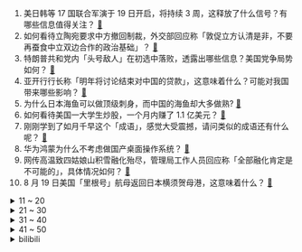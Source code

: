 1. 美日韩等 17 国联合军演于 19 日开启，将持续 3 周，这释放了什么信号？有哪些信息值得关注？ [:link:](https://www.zhihu.com/question/549125830)
2. 如何看待立陶宛要求中方撤回制裁，外交部回应称「敦促立方认清是非，不要再蚕食中立双边合作的政治基础」？ [:link:](https://www.zhihu.com/question/549130026)
3. 特朗普共和党内「头号敌人」在初选中落败，透露出哪些信息？美国党争局势如何？ [:link:](https://www.zhihu.com/question/548986699)
4. 亚开行行长称「明年将讨论结束对中国的贷款」，这意味着什么？可能对我国带来哪些影响？ [:link:](https://www.zhihu.com/question/549116732)
5. 为什么日本海鱼可以做顶级刺身，而中国的海鱼却大多做熟? [:link:](https://www.zhihu.com/question/548875804)
6. 如何看待美国一大学生炒股，一个月内赚了 1.1 亿美元？ [:link:](https://www.zhihu.com/question/549069715)
7. 刚刚学到了如月千早这个「成语」，感觉大受震撼，请问类似的成语还有什么呢？ [:link:](https://www.zhihu.com/question/548778171)
8. 华为鸿蒙为什么不考虑做国产桌面操作系统？ [:link:](https://www.zhihu.com/question/540983736)
9. 网传高温致四姑娘山积雪融化殆尽，管理局工作人员回应称「全部融化肯定是不可能的」，具体情况如何？ [:link:](https://www.zhihu.com/question/548952253)
10. 8 月 19 日美国「里根号」航母返回日本横须贺母港，这意味着什么？ [:link:](https://www.zhihu.com/question/549066791)
<details>
<summary>11 ~ 20</summary>

11. 如何评价曾被批「回车键分行写作」的贾平凹之女贾浅浅入围中国作家协会会员名单？贾浅浅的诗真实水平如何？ [:link:](https://www.zhihu.com/question/548935730)
12. 中式恐怖元素有哪些？ [:link:](https://www.zhihu.com/question/401235094)
13. 被长辈看见玩 P 社游戏是什么体验？ [:link:](https://www.zhihu.com/question/265372935)
14. 中国的芯片工业水平能否在10年内达到世界前列呢？ [:link:](https://www.zhihu.com/question/543811431)
15. 《原神》须弥音乐为什么是伦敦交响乐团演奏而不是印度、埃及、阿拉伯中的乐团演奏？ [:link:](https://www.zhihu.com/question/548308030)
16. 英国一 87 岁卖艺老人被当街围攻砍死，为何会出现这种惨剧？暴露出哪些问题？ [:link:](https://www.zhihu.com/question/549035123)
17. 《流浪地球 2》发布首支预告，从预告效果看，值得期待吗？ [:link:](https://www.zhihu.com/question/549127150)
18. 如何看待腾讯 QQ 花藤于 10 月 18 日正式停服？这唤起了你怎样的回忆？ [:link:](https://www.zhihu.com/question/549093603)
19. 14岁了还是没有自己的房间很难受怎么办? [:link:](https://www.zhihu.com/question/539432920)
20. 如何看待特朗普时期官员鼓吹「若和中国打持久战，美国国防工业撑不住 」？ [:link:](https://www.zhihu.com/question/549131450)
</details>
<details>
<summary>21 ~ 30</summary>

21. 在2米深的泳池游泳和在20米深的泳池游泳有什么区别吗？ [:link:](https://www.zhihu.com/question/393242825)
22. 如何看待多部门出台措施，以政策性银行专项借款方式支持已售逾期难交付住宅项目，烂尾楼问题有希望了吗？ [:link:](https://www.zhihu.com/question/549138109)
23. 为什么同学聚会越聚越尴尬？ [:link:](https://www.zhihu.com/question/20036820)
24. 长期 睡眠不足会不会对智力造成永久性损伤吗？ [:link:](https://www.zhihu.com/question/419444022)
25. 如何看待国办同意建立国务院优化生育政策工作部际联席会议制度，同时撤销国家卫计委计划生育兼职委员制度？ [:link:](https://www.zhihu.com/question/549098329)
26. 为什么三体人用两个智子就锁死人类的基础科学？ [:link:](https://www.zhihu.com/question/548907648)
27. 为什么男公务员往往都喜欢找体制内的？ [:link:](https://www.zhihu.com/question/548818644)
28. 报道称制造业万元月薪抢人，四线小城工人月入 9000 元，如何看待这一现象？你会考虑去工厂工作吗？ [:link:](https://www.zhihu.com/question/549098446)
29. 读书只是为了找到合适的工作吗？ [:link:](https://www.zhihu.com/question/547787102)
30. 17 部门联合发文，20 项措施促进人口长期均衡发展，这会给社会发展带来哪些帮助？ [:link:](https://www.zhihu.com/question/548964257)
</details>
<details>
<summary>31 ~ 40</summary>

31. 为什么 985 的学生考研上岸率很低？ [:link:](https://www.zhihu.com/question/354307631)
32. 索尔古德曼可以活着出狱吗? [:link:](https://www.zhihu.com/question/548837336)
33. 普通用户能体会到 CPU 的性能差距吗？ [:link:](https://www.zhihu.com/question/546350056)
34. 各个车企热衷于“大彩电”风潮，跟风多屏设计是否有必要？ [:link:](https://www.zhihu.com/question/548850146)
35. 如何看待将顾客姓名登记为「畜生」，老百姓大药房回应称「会员信息录入有误」？ [:link:](https://www.zhihu.com/question/548919828)
36. 8 月 19 日海南新增本土确诊 469 例、无症状 732 例和疑似病例 1 例，目前疫情情况如何？ [:link:](https://www.zhihu.com/question/549185896)
37. 中国最大淡水湖「缩水」退至同期最低水位 9.99 米，可能是哪些因素造成的？会带来哪些影响？ [:link:](https://www.zhihu.com/question/549183665)
38. 女大学生买电脑有什么推荐？ [:link:](https://www.zhihu.com/question/548982176)
39. 精酿啤酒是不是下一个创业风口？ [:link:](https://www.zhihu.com/question/372242264)
40. 8 月 19 日陕西新增本土确诊 33 例、无症状 24 例，目前当地疫情情况如何？ [:link:](https://www.zhihu.com/question/549190402)
</details>
<details>
<summary>41 ~ 50</summary>

41. 特朗普暗示将采取「重大举措」回应海湖庄园搜查事件，可能是什么？会对美国政坛产生哪些影响？ [:link:](https://www.zhihu.com/question/549182593)
42. 孩子放假期间作息紊乱，家长应该怎样调整？ [:link:](https://www.zhihu.com/question/441237387)
43. 《明日战记》票房扑街，对古天乐与香港电影影响有多大？ [:link:](https://www.zhihu.com/question/548484398)
44. 有什么看起来毫无关系的食材，搭配在一起却惊人的好吃？ [:link:](https://www.zhihu.com/question/542322458)
45. 如何评价BLACKPINK最新回归歌曲《Pink Venom》？ [:link:](https://www.zhihu.com/question/549074781)
46. 如何评价综艺《披荆斩棘》第一期？ [:link:](https://www.zhihu.com/question/549071370)
47. 爱沙尼亚、芬兰和拉脱维亚先后宣布「针对俄罗斯公民的入境禁令」意味着什么，其他欧盟国家是否会跟进？ [:link:](https://www.zhihu.com/question/549045719)
48. 厨卫装修中有哪些家电可以让你眼前一亮？ [:link:](https://www.zhihu.com/question/548918724)
49. 女孩子真的会因为失望而离开一个自己很爱很爱的男生吗？ [:link:](https://www.zhihu.com/question/356060888)
50. 中国数字化转型面临着哪些卡点？未来产业升级的道路在哪？ [:link:](https://www.zhihu.com/question/549000231)
</details><details>
<summary>bilibili</summary>

1. 这还能是.....植物大战僵尸【2】！？戴夫的老年生活！ [:link:](//www.bilibili.com/video/BV1Fd4y1N79Y)
2. 《原神》提纳里角色PV——「书已尽言」 [:link:](//www.bilibili.com/video/BV1914y1b7cV)
3. 【张予曦】前方心动暴击！面纱掉落是谁在疯狂心动 [:link:](//www.bilibili.com/video/BV1tW4y1h72Q)
4. 他变了。 [:link:](//www.bilibili.com/video/BV17V4y1s7od)
5. 《 最 强 蟹 黄 堡 》 [:link:](//www.bilibili.com/video/BV1vv4y1c734)
6. 【warma】在BUG中找游戏可太难了！ [:link:](//www.bilibili.com/video/BV1ue4y1f74U)
7. 点进来被骗！《Never Gonna Give You Up》高清重拍 [:link:](//www.bilibili.com/video/BV1EN4y1V7MB)
8. 江 南 四 大 IKUN [:link:](//www.bilibili.com/video/BV1d14y1473u)
9. 夏天容易缺水，西瓜汁还有鸡汤都能喝，能喝一点点…… [:link:](//www.bilibili.com/video/BV1kY4y1c7Vy)
10. 五首熟悉却又叫不出歌名的BGM❗你听过几首？一定要听到最后⚠️——钢琴Free Lucky，a thousand miles，end，his theme写不下了 [:link:](//www.bilibili.com/video/BV1oG411t7LB)
<details>
<summary>11 ~ 20</summary>

11. 你这崩坏3是假的吧，来玩这款真崩坏3！ [:link:](//www.bilibili.com/video/BV14N4y1F7Tg)
12. 0 元 购，但 逃 得 快！ [:link:](//www.bilibili.com/video/BV1dY4y1c7N7)
13. 没流量有多惨？影帝级演员都无人在意 [:link:](//www.bilibili.com/video/BV1sd4y1P7uT)
14. 无拘 | 林俊杰 X《永劫无间》 周年主题曲 [:link:](//www.bilibili.com/video/BV1Hg411r75D)
15. 【巫师】网红与资本简史 [:link:](//www.bilibili.com/video/BV1Ja411N7zD)
16. Shadow Of The Sun 清唱 [:link:](//www.bilibili.com/video/BV1EB4y1B7Wq)
17. 千辛万苦，只为给猛禽一个温暖的家！ [:link:](//www.bilibili.com/video/BV1mU4y1C792)
18. 唢呐不想再平平无奇了 Normal no more [:link:](//www.bilibili.com/video/BV1ia4y1f7nW)
19. BLACKPINK回归先行曲Pink Venom MV公开 [:link:](//www.bilibili.com/video/BV1md4y1R7nS)
20. 开胃又美味的《番茄肥牛锅》你心动了吗？ [:link:](//www.bilibili.com/video/BV1CY4y1c7Mp)
</details>
<details>
<summary>21 ~ 30</summary>

21. 想死后烧出舍利子吗  来来喝点加拿大的自来水 [:link:](//www.bilibili.com/video/BV1Yt4y1J7R4)
22. 【心理科普】毁孩子小妙招。希望家长刷到 [:link:](//www.bilibili.com/video/BV1ra4y1f7uS)
23. 法国在耶路撒冷为啥有块地？【小约翰】 [:link:](//www.bilibili.com/video/BV11t4y1J7wU)
24. 【4K】历时六年，我在游戏中实现了云计算 [:link:](//www.bilibili.com/video/BV16G411t729)
25. 《以退为进，已守为攻，妙哉》夏季锦标赛第十三场，现在开始！ [:link:](//www.bilibili.com/video/BV1Ca4y1f7TY)
26. 黑 怕 空 姐 [:link:](//www.bilibili.com/video/BV1J14y1b7y5)
27. 【时代少年团】出道1000天纪念特辑 [:link:](//www.bilibili.com/video/BV12a4y1f7ia)
28. 耗时2个月，制作2000年前的神秘调料！ [:link:](//www.bilibili.com/video/BV1Md4y1Z7Db)
29. 急！ [:link:](//www.bilibili.com/video/BV1yg41167G2)
30. 我，985高材生，全科老师，败给教育差距 [:link:](//www.bilibili.com/video/BV17a411N7nP)
</details>
<details>
<summary>31 ~ 40</summary>

31. 这种东西为什么还有人在卖，还有人在买？ [:link:](//www.bilibili.com/video/BV1tG411b7Sr)
32. 为期两个月的年假开始了，赶紧吃点羊杂汤补一补。 [:link:](//www.bilibili.com/video/BV1rY4y1c7uB)
33. 在互联网看多了高品质的生活，而丢失了自己的普通，所以大家忘了普通人是什么样的了 [:link:](//www.bilibili.com/video/BV1VN4y1V7ij)
34. 今天不想讲法律 [:link:](//www.bilibili.com/video/BV1vB4y1B7NV)
35. 社死！在酒吧做驻唱，客人非要点鸡你太美，怎么办？【流浪05】 [:link:](//www.bilibili.com/video/BV1Ea411Z7iB)
36. 反猫德联盟已经打入猫德学院，此地已不宜久留 [:link:](//www.bilibili.com/video/BV1sW4y1b78A)
37. 每天一杯奶茶，血液竟会变成乳白色？ [:link:](//www.bilibili.com/video/BV1tB4y1L7HA)
38. 各位爸爸妈妈们，抱歉了~ [:link:](//www.bilibili.com/video/BV16V4y1s7Ba)
39. 【诱拐小流浪计划】流浪、碰瓷、奶音、话痨、听话、要素过多！！vol.003 [:link:](//www.bilibili.com/video/BV1DS4y1p7FL)
40. 理由无数种，目的就一个 [:link:](//www.bilibili.com/video/BV1Et4y137Qz)
</details>
<details>
<summary>41 ~ 50</summary>

41. 《 奇 怪 的 小 沙 雕 增 加 了 》 [:link:](//www.bilibili.com/video/BV1vT411c7Pv)
42. 高评分外卖轻食店吃出活虫，开在垃圾场旁边？【慧小媛】 [:link:](//www.bilibili.com/video/BV1ZY4y1c73J)
43. 讲一下捡来的小猫咪和我这半年的故事 爱你 [:link:](//www.bilibili.com/video/BV1La411Z79R)
44. 谢谢B站，我成功了！！！ [:link:](//www.bilibili.com/video/BV19V4y1s7AF)
45. 见过金发最好看的人！爱豆就要染发染发染发！！ [:link:](//www.bilibili.com/video/BV1sS4y1W7Fi)
46. 猫德动物医院接连遭遗弃，怨大兔喜提加长账单 [:link:](//www.bilibili.com/video/BV1yt4y1g7DE)
47. 惊天魔盗团拍的还是保守了的珍贵影像 [:link:](//www.bilibili.com/video/BV1xN4y1V7k9)
48. 【原神】耗时一年，我终于还完了这7000只若陀龙王 [:link:](//www.bilibili.com/video/BV1JB4y1B7ZE)
49. 是时候证明自己的实力了。 [:link:](//www.bilibili.com/video/BV1wT411P7dT)
50. 万字解析，《纸嫁衣》系列究竟讲了个怎样的故事？（上） [:link:](//www.bilibili.com/video/BV19P411L7e8)
</details>
<details>
<summary>51 ~ 60</summary>

51. 帮我看看这款页游到底是不是真原神？ [:link:](//www.bilibili.com/video/BV1214y147on)
52. 不小心打开了局长的浏览记录 [:link:](//www.bilibili.com/video/BV1Tg411C7Yk)
53. 不小心按到了网吧总电源后是怎么解决 [:link:](//www.bilibili.com/video/BV1jg411C7c4)
54. 逃离蟹堡王 [:link:](//www.bilibili.com/video/BV17d4y1P7nm)
55. 自制哑铃音箱 悠悠球数据线 点赞手机充电器 [:link:](//www.bilibili.com/video/BV1U14y147WW)
56. 我找山寨明星ESO拍了期视频，还没剪完就解散了 [:link:](//www.bilibili.com/video/BV1KS4y1x7Pg)
57. Life Goes On，但是同步率100%【方舟小动画】 [:link:](//www.bilibili.com/video/BV1Jt4y137sy)
58. 「爱莉希雅」致 爱-A song for beloved【声优原创曲】 [:link:](//www.bilibili.com/video/BV1bB4y1L7qh)
59. 【树叶 白姨】    鬼畜大电影   《你 的 名 字。》 [:link:](//www.bilibili.com/video/BV1dg41167yG)
60. “00后整顿”后的组织 [:link:](//www.bilibili.com/video/BV1Nt4y137Ua)
</details>
<details>
<summary>61 ~ 70</summary>

61. 【水果猎人】网络热门水果鉴定15 [:link:](//www.bilibili.com/video/BV1wt4y137iQ)
62. 这才是夏天的真正意义！！ [:link:](//www.bilibili.com/video/BV1Dd4y1o7s8)
63. 【荒野大镖客2】我的亚瑟比任何人都需要救赎  （熊猫版） [:link:](//www.bilibili.com/video/BV1oW4y1h7sj)
64. 《整顿职场》 [:link:](//www.bilibili.com/video/BV19U4y1C734)
65. 【何同学】我做了一个自己打字的键盘... [:link:](//www.bilibili.com/video/BV1W14y1b7Mq)
66. 这叫声真的能引来流浪猫 [:link:](//www.bilibili.com/video/BV1qG411t7fK)
67. 是你！蕉太狼！ [:link:](//www.bilibili.com/video/BV1kd4y1P7bb)
68. 总有坏人想看我笑话，不会让你们得逞，有爱我的人堡护我。 [:link:](//www.bilibili.com/video/BV1aN4y1F7vT)
69. 【鬼谷说】神经演化（其五）：脑智三分 所归于一 [:link:](//www.bilibili.com/video/BV13G411b7aH)
70. “克苏鲁恐怖”但主角全是狂战士，重金属R级爽番《地狱使者》 [:link:](//www.bilibili.com/video/BV1ZG411t7Uz)
</details>
<details>
<summary>71 ~ 80</summary>

71. 开学在即！郑州龙子湖大学城15所大学超23万师生即将返校 [:link:](//www.bilibili.com/video/BV1JB4y1B7rD)
72. 路走窄了，大师兄！ [:link:](//www.bilibili.com/video/BV1Ea411d7XM)
73. 她祭拜狐仙后变大美女，居然付出了这样的代价！经典网剧《灵魂摆渡》第二回 [:link:](//www.bilibili.com/video/BV11S4y1p7zK)
74. 【原神3D小动画】生活不易！锅巴卖艺！ [:link:](//www.bilibili.com/video/BV1Eg411C76F)
75. 是泳装cos！ [:link:](//www.bilibili.com/video/BV1jd4y1P7NJ)
76. 印度到底相当于中国的哪一年？【懂点儿啥】 [:link:](//www.bilibili.com/video/BV1za4y1f7R5)
77. 小红帽:“你这外婆太假了。”【阅片无数Ⅱ 56】 [:link:](//www.bilibili.com/video/BV1Qt4y1g7iT)
78. 【明日方舟】“理想城：长夏狂欢季”IC-EX1~8平民全关卡低配攻略（含突袭）！阵容平民+低练度+语音详解的愉悦攻略！《明日方舟》|魔法Zc目录 [:link:](//www.bilibili.com/video/BV1ng411r7th)
79. 被鬼谷子戏耍，老头这辈子没这么憋屈过 [:link:](//www.bilibili.com/video/BV1RS4y1p7C8)
80. 6个稀缺的冷门APP，你未必全知道！第3个人都看麻了 [:link:](//www.bilibili.com/video/BV1zU4y1C71c)
</details>
<details>
<summary>81 ~ 90</summary>

81. 扳 回 一 城！ [:link:](//www.bilibili.com/video/BV1Yd4y1P7t9)
82. 我太讨厌开学了 [:link:](//www.bilibili.com/video/BV1fG411t7So)
83. 我妹是真狠啊 [:link:](//www.bilibili.com/video/BV1Pd4y1P7HV)
84. 随便传传 没人看 [:link:](//www.bilibili.com/video/BV1rU4y1C7aV)
85. 边疆缘   厨子探店¥390 [:link:](//www.bilibili.com/video/BV1BG411t7jw)
86. 前一秒有多嚣张，下一秒就有多悲伤。 [:link:](//www.bilibili.com/video/BV1LG411b7GD)
87. 科幻电影《流浪地球2》首发预告，李雪健危难中彰显责任与使命 [:link:](//www.bilibili.com/video/BV12t4y1J7um)
88. 好了，可以换下一个梗了。 [:link:](//www.bilibili.com/video/BV1tv4y1c7Gf)
89. 【俄罗斯街拍P30】落日余辉 尤其浪漫 | Semkavkvadrate [:link:](//www.bilibili.com/video/BV1EB4y1L76s)
90. 山城小栗旬再战女发！这次挑战更高难度的！！ [:link:](//www.bilibili.com/video/BV1FY4y1w7DA)
</details>
<details>
<summary>91 ~ 100</summary>

91. 宇宙级打击！十万米高空精准秒木桩，艾琳你学得废吗 [:link:](//www.bilibili.com/video/BV1TG4y1Y7o3)
92. “雨下整夜 我的爱溢出就像雨水” [:link:](//www.bilibili.com/video/BV1yP411L7oR)
93. 退休语文教师竟和毒枭称兄道弟，原来…… [:link:](//www.bilibili.com/video/BV1xB4y1L7nH)
94. 当我打扮成老太太陪爷爷出门 [:link:](//www.bilibili.com/video/BV1yg41167yp)
95. 细读经典：当年上映惨不忍睹，如今却被奉为超英神作《守望者》全解析 [:link:](//www.bilibili.com/video/BV1xY4y1c7GU)
96. 三伏天，给打游戏的表妹降降温 [:link:](//www.bilibili.com/video/BV1QW4y1h79b)
97. 《崩坏：星穹铁道》EP ：「雪融于烬」 [:link:](//www.bilibili.com/video/BV18G4y1a7Pg)
98. “想和你一起把余生填满，想和你约好无数个晚安”| 《穿过龙海来爱你》| 我的爸爸是条龙印象曲 [:link:](//www.bilibili.com/video/BV1yW4y1h7yY)
99. 世界上最强的酸“氟锑酸”，把它滴在鸡腿上，会变成什么样? [:link:](//www.bilibili.com/video/BV1Kg411C7cT)
100. 人的底线是会一步步降低的。 [:link:](//www.bilibili.com/video/BV1rU4y1r7yg)
</details></details>